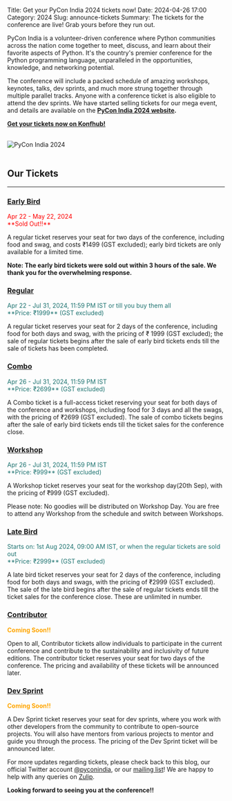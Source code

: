 Title: Get your PyCon India 2024 tickets now!
Date: 2024-04-26 17:00
Category: 2024
Slug: announce-tickets
Summary: The tickets for the conference are live! Grab yours before they run out.

PyCon India is a volunteer-driven conference where Python communities across the nation come together to meet, discuss, and learn about their favorite aspects of Python. It's the country's premier conference for the Python programming language, unparalleled in the opportunities, knowledge, and networking potential.

The conference will include a packed schedule of amazing workshops, keynotes, talks, dev sprints, and much more strung together through multiple parallel tracks. Anyone with a conference ticket is also eligible to attend the dev sprints.
We have started selling tickets for our mega event, and details are available on the **[PyCon India 2024 website](https://in.pycon.org/2024/).**

**[Get your tickets now on Konfhub!](https://konfhub.com/pyconindia2024)**

<br/>
<div class="text-center">
  <a href="https://in.pycon.org/2024/" target="_blank" style="border: none; text-decoration: none;">
    <img src="{static}/theme/images/tickets.svg" alt="PyCon India 2024" class="img-fluid responsive-image">
  </a>
</div>
<br/>

## **Our Tickets**
<hr>

### <u>Early Bird</u>

<span style="color: #FF0000;">
Apr 22 - May 22, 2024

<br />
**Sold Out!!**
</span>

A regular ticket reserves your seat for two days of the conference, including food and swag, and costs ₹1499 (GST excluded); early bird tickets are only available for a limited time.

**Note: The early bird tickets were sold out within 3 hours of the sale. We thank you for the overwhelming response.**

### <u>Regular</u>

<span style="color: #1f7471;">
Apr 22 - Jul 31, 2024, 11:59 PM IST or till you buy them all
<br />
**Price: ₹1999** (GST excluded)
</span>

A regular ticket reserves your seat for 2 days of the conference, including food for both days and swag, with the pricing of ₹ 1999 (GST excluded); the sale of regular tickets begins after the sale of early bird tickets ends till the sale of tickets has been completed.

### <u>Combo</u>

<span style="color: #1f7471;">
Apr 26 - Jul 31, 2024, 11:59 PM IST
<br />
**Price: ₹2699** (GST excluded)
</span>

A Combo ticket is a full-access ticket reserving your seat for both days of the conference and workshops, including food for 3 days and all the swags, with the pricing of ₹2699 (GST excluded). The sale of combo tickets begins after the sale of early bird tickets ends till the ticket sales for the conference close.

### <u>Workshop</u>

<span style="color: #1f7471;">
Apr 26 - Jul 31, 2024, 11:59 PM IST
<br />
**Price: ₹999** (GST excluded)
</span>

A Workshop ticket reserves your seat for the workshop day(20th Sep), with the pricing of ₹999 (GST excluded).

Please note: No goodies will be distributed on Workshop Day. You are free to attend any Workshop from the schedule and switch between Workshops.

### <u>Late Bird</u>

<span style="color: #1f7471;">
Starts on: 1st Aug 2024, 09:00 AM IST, or when the regular tickets are sold out
<br />
**Price: ₹2999** (GST excluded)
</span>

A late bird ticket reserves your seat for 2 days of the conference, including food for both days and swags, with the pricing of ₹2999 (GST excluded). The sale of the late bird begins after the sale of regular tickets ends till the ticket sales for the conference close. These are unlimited in number.

### <u>Contributor</u>

<span style="color: #FFA500; font-weight: bold;">
Coming Soon!!
</span>

Open to all, Contributor tickets allow individuals to participate in the current conference and contribute to the sustainability and inclusivity of future editions. The contributor ticket reserves your seat for two days of the conference. The pricing and availability of these tickets will be announced later.

### <u>Dev Sprint</u>

<span style="color: #FFA500; font-weight: bold;">
Coming Soon!!
</span>

A Dev Sprint ticket reserves your seat for dev sprints, where you work with other developers from the community to contribute to open-source projects. You will also have mentors from various projects to mentor and guide you through the process. The pricing of the Dev Sprint ticket will be announced later.


For more updates regarding tickets, please check back to this blog, our official Twitter account [@pyconindia](https://twitter.com/pyconindia/), or our [mailing list](https://mail.python.org/mailman/listinfo/inpycon)! We are happy to help with any queries on [Zulip](https://pyconindia.zulipchat.com/).

**Looking forward to seeing you at the conference!!**
